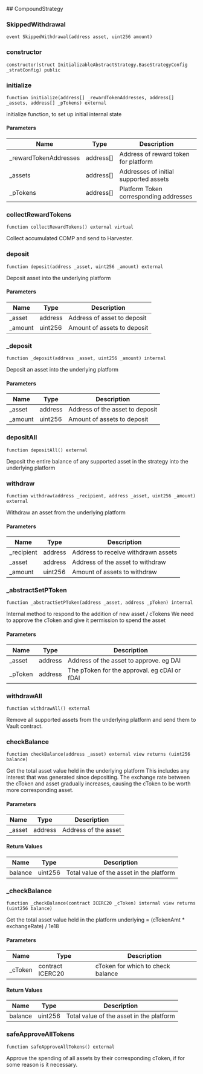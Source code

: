 ﻿﻿## CompoundStrategy


### SkippedWithdrawal

```solidity
event SkippedWithdrawal(address asset, uint256 amount)
```

### constructor

```solidity
constructor(struct InitializableAbstractStrategy.BaseStrategyConfig _stratConfig) public
```







### initialize

```solidity
function initialize(address[] _rewardTokenAddresses, address[] _assets, address[] _pTokens) external
```

initialize function, to set up initial internal state



#### Parameters

| Name | Type | Description |
| ---- | ---- | ----------- |
| _rewardTokenAddresses | address[] | Address of reward token for platform |
| _assets | address[] | Addresses of initial supported assets |
| _pTokens | address[] | Platform Token corresponding addresses |


### collectRewardTokens

```solidity
function collectRewardTokens() external virtual
```

Collect accumulated COMP and send to Harvester.





### deposit

```solidity
function deposit(address _asset, uint256 _amount) external
```

Deposit asset into the underlying platform



#### Parameters

| Name | Type | Description |
| ---- | ---- | ----------- |
| _asset | address | Address of asset to deposit |
| _amount | uint256 | Amount of assets to deposit |


### _deposit

```solidity
function _deposit(address _asset, uint256 _amount) internal
```



Deposit an asset into the underlying platform

#### Parameters

| Name | Type | Description |
| ---- | ---- | ----------- |
| _asset | address | Address of the asset to deposit |
| _amount | uint256 | Amount of assets to deposit |


### depositAll

```solidity
function depositAll() external
```

Deposit the entire balance of any supported asset in the strategy into the underlying platform





### withdraw

```solidity
function withdraw(address _recipient, address _asset, uint256 _amount) external
```

Withdraw an asset from the underlying platform



#### Parameters

| Name | Type | Description |
| ---- | ---- | ----------- |
| _recipient | address | Address to receive withdrawn assets |
| _asset | address | Address of the asset to withdraw |
| _amount | uint256 | Amount of assets to withdraw |


### _abstractSetPToken

```solidity
function _abstractSetPToken(address _asset, address _pToken) internal
```



Internal method to respond to the addition of new asset / cTokens
     We need to approve the cToken and give it permission to spend the asset

#### Parameters

| Name | Type | Description |
| ---- | ---- | ----------- |
| _asset | address | Address of the asset to approve. eg DAI |
| _pToken | address | The pToken for the approval. eg cDAI or fDAI |


### withdrawAll

```solidity
function withdrawAll() external
```

Remove all supported assets from the underlying platform and send them to Vault contract.





### checkBalance

```solidity
function checkBalance(address _asset) external view returns (uint256 balance)
```

Get the total asset value held in the underlying platform
     This includes any interest that was generated since depositing.
     The exchange rate between the cToken and asset gradually increases,
     causing the cToken to be worth more corresponding asset.



#### Parameters

| Name | Type | Description |
| ---- | ---- | ----------- |
| _asset | address | Address of the asset |

#### Return Values

| Name | Type | Description |
| ---- | ---- | ----------- |
| balance | uint256 | Total value of the asset in the platform |

### _checkBalance

```solidity
function _checkBalance(contract ICERC20 _cToken) internal view returns (uint256 balance)
```



Get the total asset value held in the platform
     underlying = (cTokenAmt * exchangeRate) / 1e18

#### Parameters

| Name | Type | Description |
| ---- | ---- | ----------- |
| _cToken | contract ICERC20 | cToken for which to check balance |

#### Return Values

| Name | Type | Description |
| ---- | ---- | ----------- |
| balance | uint256 | Total value of the asset in the platform |

### safeApproveAllTokens

```solidity
function safeApproveAllTokens() external
```

Approve the spending of all assets by their corresponding cToken,
     if for some reason is it necessary.





